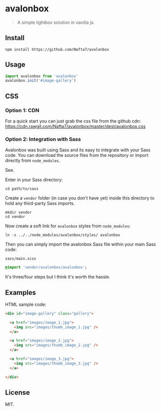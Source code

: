 # avalonbox

> A simple lightbox solution in vanilla js.

## Install

```
npm install https://github.com/Nafta7/avalonbox
```

## Usage

```js
import avalonbox from 'avalonbox'
avalonbox.init('#image-gallery')
```

## CSS

### Option 1: CDN

For a quick start you can just grab the css file from the github cdn:
https://cdn.rawgit.com/Nafta7/avalonbox/master/dest/avalonbox.css

### Option 2: Integration with Sass

Avalonbox was built using Sass and its easy to integrate
with your Sass code. You can download the source files from
the repository or import directly from `node_modules`.

See.

Enter in your Sass directory:

```
cd path/to/sass
```

Create a `vendor` folder (in case you don't have yet)
inside this directory to hold any third-party Sass imports.

```
mkdir vendor
cd vendor
```

Now create a soft link for `avalonbox` styles from `node_modules`:

```
ln -s ../../node_modules/avalonbox/styles/ avalonbox
```

Then you can simply import the avalonbox Sass file
within your main Sass code:

`sass/main.scss`
```sass
@import 'vendor/avalonbox/avalonbox';
```

It's three/four steps but I think it's worth the hassle.

## Examples

HTML sample code:

```html
<div id="image-gallery" class="gallery">

  <a href="images/image_1.jpg">
    <img src="images/thumb_image_1.jpg" />
  </a>

  <a href="images/image_2.jpg">
    <img src="images/thumb_image_2.jpg" />
  </a>

  <a href="images/image_3.jpg">
    <img src="images/thumb_image_3.jpg" />
  </a>

</div>
```
## License

MIT.
